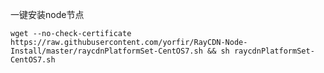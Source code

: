 一键安装node节点

`wget --no-check-certificate https://raw.githubusercontent.com/yorfir/RayCDN-Node-Install/master/raycdnPlatformSet-CentOS7.sh && sh raycdnPlatformSet-CentOS7.sh`